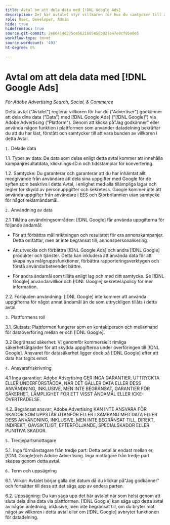 ```yaml
---
title: Avtal om att dela data med [!DNL Google Ads]
description: Det här avtalet styr villkoren för hur du samtycker till att dela data med [!DNL Google Ads] via Adobe Advertising.
role: User, Developer, Admin
hide: true
hidefromtoc: true
source-git-commit: 2e66414d275ce5621605e58b027a47e0cf85a0e5
workflow-type: tm+mt
source-wordcount: '493'
ht-degree: 0%

---
```


# Avtal om att dela data med [!DNL Google Ads]

<!-- In TOC, but hidden from TOC and both external and internal search -->

*För Adobe Advertising Search, Social, &amp; Commerce*

<!-- *Last updated: March 1, 2024* -->

Detta avtal (&quot;Avtalet&quot;) reglerar villkoren för hur du (&quot;Advertiser&quot;) godkänner att dela dina data (&quot;Data&quot;) med [!DNL Google Ads] (&quot;[!DNL Google]&quot;) via Adobe Advertising (&quot;Platform&quot;). Genom att klicka på&quot;Jag godkänner&quot; eller använda någon funktion i plattformen som använder datadelning bekräftar du att du har läst, förstått och samtycker till att vara bunden av villkoren i detta Avtal.

`1.` Delade data

1.1. Typer av data: De data som delas enligt detta avtal kommer att innehålla kampanjresultatdata, klicknings-ID:n och tidsstämplar för konvertering.

1.2. Samtycke: Du garanterar och garanterar att du har inhämtat allt medgivande från användare att dela sina uppgifter med Google för de syften som beskrivs i detta Avtal, i enlighet med alla tillämpliga lagar och regler för skydd av personuppgifter och sekretess. Google kommer inte att använda uppgifter från användare i EES och Storbritannien utan samtycke för något reklamändamål.

`2.` Användning av data

2.1 Tillåtna användningsområden: [!DNL Google] får använda uppgifterna för följande ändamål:

* För att förbättra målinriktningen och resultatet för era annonskampanjer. Detta omfattar, men är inte begränsat till, annonspersonalisering.

* Att utveckla och förbättra [!DNL Google Ads] och andra [!DNL Google] produkter och tjänster. Detta kan inkludera att använda data för att skapa nya målgruppsfunktioner, förbättra rapporteringsverktygen och förstå användarbeteendet bättre.

* För andra ändamål som tillåts enligt lag och med ditt samtycke. Se [!DNL Google] användarvillkor och [!DNL Google] sekretesspolicy för mer information.

2.2. Förbjuden användning: [!DNL Google] inte kommer att använda uppgifterna för något annat ändamål än de som uttryckligen tillåts i detta avtal.

`3.` Plattformens roll

3.1. Slutsats: Plattformen fungerar som en kontaktperson och mellanhand för dataöverföring mellan er och [!DNL Google].

3.2 Begränsad säkerhet: Vi genomför kommersiellt rimliga säkerhetsåtgärder för att skydda uppgifterna under överföringen till [!DNL Google]. Ansvaret för datasäkerhet ligger dock på [!DNL Google] efter att data har tagits emot.

`4.` Ansvarsfriskrivning

4.1 Inga garantier: Adobe Advertising GER INGA GARANTIER, UTTRYCKTA ELLER UNDERFÖRSTÅDDA, NÄR DET GÄLLER DATA ELLER DESS ANVÄNDNING, INKLUSIVE, MEN INTE BEGRÄNSAT, GARANTIER FÖR SÄKERHET, LÄMPLIGHET FÖR ETT VISST ÄNDAMÅL ELLER ICKE-ÖVERTRÄDELSE.

4.2. Begränsat ansvar: Adobe Advertising KAN INTE ANSVARA FÖR SKADOR SOM UPPSTÅR UTANFÖR ELLER I SAMBAND MED DATA ELLER DESS ANVÄNDNING, INKLUSIVE, MEN INTE BEGRÄNSAT TILL, DIREKT, INDIREKT, OAVSIKTLIGT, EFTERFÖLJANDE, SPECIALSKADOR ELLER PUNITIVA SKADOR.

`5.` Tredjepartsmottagare

5.1. Inga förmånstagare från tredje part: Detta avtal är endast mellan er, [!DNL Google]och Adobe Advertising. Inga mottagare från tredje part skapas genom detta avtal.

`6.` Term och uppsägning

6.1. Villkor: Avtalet börjar gälla det datum då du klickar på&quot;Jag godkänner&quot; och fortsätter till dess att det sägs upp av endera parten.

6.2. Uppsägning: Du kan säga upp det här avtalet när som helst genom att sluta dela dina data via plattformen. [!DNL Google] kan säga upp detta avtal av någon anledning, inklusive, men inte begränsat till, om du bryter mot något av villkoren i detta avtal eller om [!DNL Google] avbryter funktionen för datadelning.
